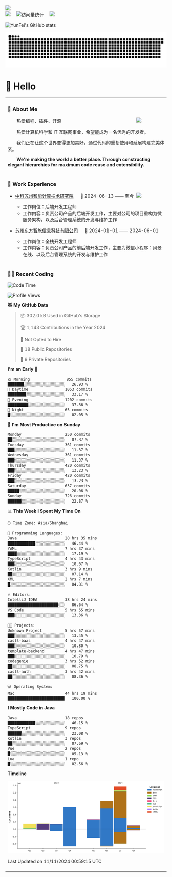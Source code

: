   <!-- dynamic typing effect 动态打字效果 -->
  <div>
    <a href="http://yunfei.plus">
      <img src="https://readme-typing-svg.demolab.com?font=Fira+Code&pause=1000&width=435&lines=console.log(%22Hello%2C%20World%22);祝您今天愉快!&center=true&size=27" />
    </a>
  </div>

  <div>
    <a href="http://yunfei.plus/"><img src="https://img.shields.io/badge/Website-博客-8c36db" /></a>&emsp;
    <!-- visitor -->
    <img src="https://komarev.com/ghpvc/?username=yunfeidog&label=Views&color=orange&style=flat" alt="访问量统计" />&emsp;
    <!-- wakatime -->    
    <a href="https://wakatime.com/@yunfeidog"><img src="https://wakatime.com/badge/user/42d0678c-368b-448b-9a77-5d21c5b55352.svg" /></a>
  </div>

![YunFei's GitHub stats](https://github-readme-stats.vercel.app/api?username=yunfeidog)

![snake](./dist/github-contribution-grid-snake.svg)

#  🙋 Hello

<table>


<tr><td>

### 🤺 About Me

<img align="right" width="88" src="https://cdn.jsdelivr.net/gh/yunfeidog/yunfeidog/assets/images/jobs.png" />

<p>&emsp;&emsp;热爱编程、插件、开源</p>
<p>&emsp;&emsp;热爱计算机科学和 IT 互联网事业，希望能成为一名优秀的开发者。</p>
<p>&emsp;&emsp;我们正在让这个世界变得更加美好，通过代码的重复使用和延展构建完美体系。</p>
<p>&emsp;&emsp;<strong>We're making the world a better place. Through constructing elegant hierarchies for maximum code reuse and extensibility.</strong></p>

</td></tr> 

<tr><td>

### 🏢 Work Experience

<img align="right" width="88" src="https://cdn.jsdelivr.net/gh/yunfeidog/yunfeidog/assets/images/yuanze.png" />

- [中科苏州智能计算技术研究院](http://iict.ac.cn/sy) &emsp; 📌 2024-06-13 —— 至今

  - 工作岗位：后端开发工程师
  - 工作内容：负责公司产品的后端开发工作，主要对公司的项目重构为微服务架构，以及后台管理系统的开发与维护工作

- [苏州东方智旅信息科技有限公司](http://www.leyoobao.com/) &emsp; 📌 2024-01-01 —— 2024-06-01

    - 工作岗位：全栈开发工程师
    - 工作内容：负责公司产品的前后端开发工作，主要为微信小程序：风景在线、以及后台管理系统的开发与维护工作


</td></tr>

<tr><td>

### 👩‍💻 Recent Coding
<!--START_SECTION:waka-->
![Code Time](http://img.shields.io/badge/Code%20Time-2%2C032%20hrs%2012%20mins-blue)

![Profile Views](http://img.shields.io/badge/Profile%20Views-2-blue)

**🐱 My GitHub Data** 

> 📦 302.0 kB Used in GitHub's Storage 
 > 
> 🏆 1,143 Contributions in the Year 2024
 > 
> 🚫 Not Opted to Hire
 > 
> 📜 18 Public Repositories 
 > 
> 🔑 9 Private Repositories 
 > 
**I'm an Early 🐤** 

```text
🌞 Morning                855 commits         ███████░░░░░░░░░░░░░░░░░░   26.93 % 
🌆 Daytime                1053 commits        ████████░░░░░░░░░░░░░░░░░   33.17 % 
🌃 Evening                1202 commits        █████████░░░░░░░░░░░░░░░░   37.86 % 
🌙 Night                  65 commits          █░░░░░░░░░░░░░░░░░░░░░░░░   02.05 % 
```
📅 **I'm Most Productive on Sunday** 

```text
Monday                   250 commits         ██░░░░░░░░░░░░░░░░░░░░░░░   07.87 % 
Tuesday                  361 commits         ███░░░░░░░░░░░░░░░░░░░░░░   11.37 % 
Wednesday                361 commits         ███░░░░░░░░░░░░░░░░░░░░░░   11.37 % 
Thursday                 420 commits         ███░░░░░░░░░░░░░░░░░░░░░░   13.23 % 
Friday                   420 commits         ███░░░░░░░░░░░░░░░░░░░░░░   13.23 % 
Saturday                 637 commits         █████░░░░░░░░░░░░░░░░░░░░   20.06 % 
Sunday                   726 commits         ██████░░░░░░░░░░░░░░░░░░░   22.87 % 
```


📊 **This Week I Spent My Time On** 

```text
🕑︎ Time Zone: Asia/Shanghai

💬 Programming Languages: 
Java                     20 hrs 35 mins      ████████████░░░░░░░░░░░░░   46.44 % 
YAML                     7 hrs 37 mins       ████░░░░░░░░░░░░░░░░░░░░░   17.19 % 
TypeScript               4 hrs 43 mins       ███░░░░░░░░░░░░░░░░░░░░░░   10.67 % 
Kotlin                   3 hrs 9 mins        ██░░░░░░░░░░░░░░░░░░░░░░░   07.14 % 
XML                      2 hrs 7 mins        █░░░░░░░░░░░░░░░░░░░░░░░░   04.81 % 

🔥 Editors: 
IntelliJ IDEA            38 hrs 24 mins      ██████████████████████░░░   86.64 % 
VS Code                  5 hrs 55 mins       ███░░░░░░░░░░░░░░░░░░░░░░   13.36 % 

🐱‍💻 Projects: 
Unknown Project          5 hrs 57 mins       ███░░░░░░░░░░░░░░░░░░░░░░   13.45 % 
casll-baas               4 hrs 47 mins       ███░░░░░░░░░░░░░░░░░░░░░░   10.80 % 
template-backend         4 hrs 47 mins       ███░░░░░░░░░░░░░░░░░░░░░░   10.79 % 
codegenie                3 hrs 52 mins       ██░░░░░░░░░░░░░░░░░░░░░░░   08.75 % 
casll-auth               3 hrs 42 mins       ██░░░░░░░░░░░░░░░░░░░░░░░   08.36 % 

💻 Operating System: 
Mac                      44 hrs 19 mins      █████████████████████████   100.00 % 
```

**I Mostly Code in Java** 

```text
Java                     18 repos            ████████████░░░░░░░░░░░░░   46.15 % 
TypeScript               9 repos             ██████░░░░░░░░░░░░░░░░░░░   23.08 % 
Kotlin                   3 repos             ██░░░░░░░░░░░░░░░░░░░░░░░   07.69 % 
Vue                      2 repos             █░░░░░░░░░░░░░░░░░░░░░░░░   05.13 % 
Lua                      1 repo              █░░░░░░░░░░░░░░░░░░░░░░░░   02.56 % 
```



**Timeline**

![Lines of Code chart](https://raw.githubusercontent.com/yunfeidog/yunfeidog/main/assets/bar_graph.png)


 Last Updated on 11/11/2024 00:59:15 UTC
<!--END_SECTION:waka-->

</td></tr>




<tr><td>

